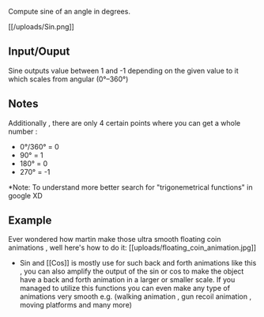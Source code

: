 Compute sine of an angle in degrees.

[[/uploads/Sin.png]]
## Input/Ouput

Sine outputs value between 1 and -1 depending on the given value to it which scales from angular (0°–360°)

## Notes

Additionally , there are only 4 certain points where you can get a whole number :
- 0°/360° = 0
- 90° = 1
- 180° = 0
- 270° = -1

*Note: To understand more better search for "trigonemetrical functions" in google XD

## Example 
Ever wondered how martin make those ultra smooth floating coin animations , well here's how to do it:
[[uploads/floating_coin_animation.jpg]]

- Sin and [[Cos]] is mostly use for such back and forth animations like this , you can also amplify the output of the sin or cos to make the object have a back and forth animation in a larger or smaller scale. If you managed to utilize this functions you can even make any type of animations very smooth e.g. (walking animation , gun recoil animation , moving platforms and many more)